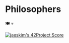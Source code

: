 # Philosophers

🍽  💀

[![jaeskim's 42Project Score](https://badge42.herokuapp.com/api/project/abouhlel/philosophers)](https://github.com/JaeSeoKim/badge42)
